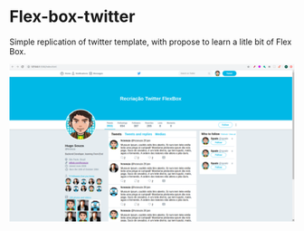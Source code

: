 # Flex-box-twitter

Simple replication of twitter template, with propose to learn a litle bit of Flex Box.

![Twitter FlexBox](screen.png)
